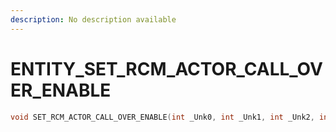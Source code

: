 ```yaml
---
description: No description available 
---
```


# ENTITY\_SET_RCM_ACTOR_CALL_OVER_ENABLE

```cpp
void SET_RCM_ACTOR_CALL_OVER_ENABLE(int _Unk0, int _Unk1, int _Unk2, int _Unk3, int _Unk4, int _Unk5, int _Unk6, int _Unk7, int _Unk8, int _Unk9);
```